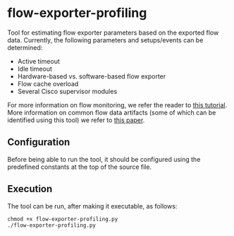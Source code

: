 flow-exporter-profiling
=======================

Tool for estimating flow exporter parameters based on the exported flow data. Currently, the following parameters and setups/events can be determined:

* Active timeout
* Idle timeout
* Hardware-based vs. software-based flow exporter
* Flow cache overload
* Several Cisco supervisor modules

For more information on flow monitoring, we refer the reader to [this tutorial](http://ieeexplore.ieee.org/xpl/login.jsp?arnumber=6814316). More information on common flow data artifacts (some of which can be identified using this tool) we refer to [this paper](http://eprints.eemcs.utwente.nl/23200/).

Configuration
-------------

Before being able to run the tool, it should be configured using the predefined constants at the top of the source file.

Execution
---

The tool can be run, after making it executable, as follows:

```
chmod +x flow-exporter-profiling.py
./flow-exporter-profiling.py
```
